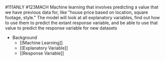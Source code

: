 #111ANLY #123MACH 
Machine learning that involves predicting a value that we have previous data for, like "house price based on location, square footage, style." The model will look at all explanatory variables, find out how to use them to predict the extant response variable, and be able to use that value to predict the response variable for new datasets

- Background
	- [[Machine Learning]]
	- [[Explanatory Variable]]
	- [[Response Variable]]